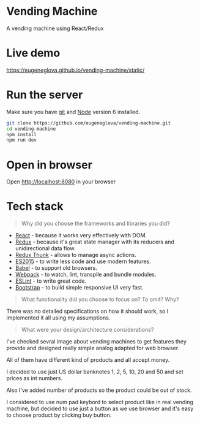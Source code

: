 # Vending Machine

A vending machine using React/Redux

# Live demo

https://eugeneglova.github.io/vending-machine/static/

# Run the server

Make sure you have [git](https://git-scm.com/downloads) and [Node](https://nodejs.org) version 6 installed.

```sh
git clone https://github.com/eugeneglova/vending-machine.git
cd vending-machine
npm install
npm run dev
```

# Open in browser

 Open [http://localhost:8080](http://localhost:8080) in your browser

# Tech stack

> Why did you choose the frameworks and libraries you did?

* [React](https://facebook.github.io/react/) - because it works very effectively with DOM.
* [Redux](http://redux.js.org/) - because it's great state manager with its reducers and unidirectional data flow.
* [Redux Thunk](https://github.com/gaearon/redux-thunk) - allows to manage async actions.
* [ES2015](https://babeljs.io/learn-es2015/) - to write less code and use modern features.
* [Babel](http://babeljs.io/) - to support old browsers.
* [Webpack](https://webpack.js.org/) - to watch, lint, transpile and bundle modules.
* [ESLint](http://eslint.org/) - to write great code.
* [Bootstrap](http://getbootstrap.com/) - to build simple responsive UI very fast.

> What functionality did you choose to focus on? To omit? Why?

There was no detailed specifications on how it should work, so I implemented it all using my assumptions.

> What were your design/architecture considerations?

I've checked sevral image about vending machines to get features they provide and designed really simple analog adapted for web browser.

All of them have different kind of products and all accept money.

I decided to use just US dollar banknotes 1, 2, 5, 10, 20 and 50 and set prices as int numbers.

Also I've added number of products so the product could be out of stock.

I considered to use num pad keybord to select product like in real vending machine, but decided to use just a button as we use browser and it's easy to choose product by clicking buy button.
